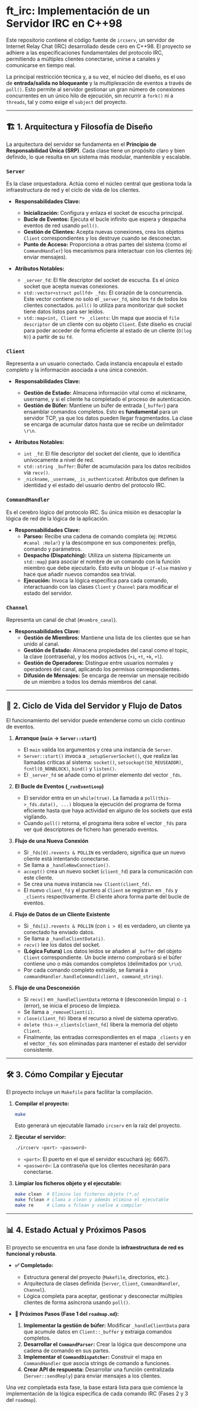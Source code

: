 # ft_irc: Implementación de un Servidor IRC en C++98

Este repositorio contiene el código fuente de `ircserv`, un servidor de Internet Relay Chat (IRC) desarrollado desde cero en C++98. El proyecto se adhiere a las especificaciones fundamentales del protocolo IRC, permitiendo a múltiples clientes conectarse, unirse a canales y comunicarse en tiempo real.

La principal restricción técnica y, a su vez, el núcleo del diseño, es el uso de **entrada/salida no bloqueante** y la multiplexación de eventos a través de `poll()`. Esto permite al servidor gestionar un gran número de conexiones concurrentes en un único hilo de ejecución, sin recurrir a `fork()` ni a `threads`, tal y como exige el `subject` del proyecto.

---

## 🏗️ 1. Arquitectura y Filosofía de Diseño

La arquitectura del servidor se fundamenta en el **Principio de Responsabilidad Única (SRP)**. Cada clase tiene un propósito claro y bien definido, lo que resulta en un sistema más modular, mantenible y escalable.

### `Server`
Es la clase orquestadora. Actúa como el núcleo central que gestiona toda la infraestructura de red y el ciclo de vida de los clientes.

* **Responsabilidades Clave:**
    * **Inicialización:** Configura y enlaza el socket de escucha principal.
    * **Bucle de Eventos:** Ejecuta el bucle infinito que espera y despacha eventos de red usando `poll()`.
    * **Gestión de Clientes:** Acepta nuevas conexiones, crea los objetos `Client` correspondientes y los destruye cuando se desconectan.
    * **Punto de Acceso:** Proporciona a otras partes del sistema (como el `CommandHandler`) los mecanismos para interactuar con los clientes (ej: enviar mensajes).

* **Atributos Notables:**
    * `_server_fd`: El file descriptor del socket de escucha. Es el único socket que acepta nuevas conexiones.
    * `std::vector<struct pollfd> _fds`: El corazón de la concurrencia. Este vector contiene no solo el `_server_fd`, sino los `fd` de todos los clientes conectados. `poll()` lo utiliza para monitorizar qué socket tiene datos listos para ser leídos.
    * `std::map<int, Client *> _clients`: Un mapa que asocia el `file descriptor` de un cliente con su objeto `Client`. Este diseño es crucial para poder acceder de forma eficiente al estado de un cliente (`O(log N)`) a partir de su `fd`.

### `Client`
Representa a un usuario conectado. Cada instancia encapsula el estado completo y la información asociada a una única conexión.

* **Responsabilidades Clave:**
    * **Gestión de Estado:** Almacena información vital como el nickname, username, y si el cliente ha completado el proceso de autenticación.
    * **Gestión de Búfer:** Mantiene un búfer de entrada (`_buffer`) para ensamblar comandos completos. Esto es **fundamental** para un servidor TCP, ya que los datos pueden llegar fragmentados. La clase se encarga de acumular datos hasta que se recibe un delimitador `\r\n`.

* **Atributos Notables:**
    * `int _fd`: El file descriptor del socket del cliente, que lo identifica unívocamente a nivel de red.
    * `std::string _buffer`: Búfer de acumulación para los datos recibidos vía `recv()`.
    * `_nickname`, `_username`, `_is_authenticated`: Atributos que definen la identidad y el estado del usuario dentro del protocolo IRC.

### `CommandHandler`
Es el cerebro lógico del protocolo IRC. Su única misión es desacoplar la lógica de red de la lógica de la aplicación.

* **Responsabilidades Clave:**
    * **Parseo:** Recibe una cadena de comando completa (ej: `PRIVMSG #canal :Hola!`) y la descompone en sus componentes: prefijo, comando y parámetros.
    * **Despacho (Dispatching):** Utiliza un sistema (típicamente un `std::map`) para asociar el nombre de un comando con la función miembro que debe ejecutarlo. Esto evita un bloque `if-else` masivo y hace que añadir nuevos comandos sea trivial.
    * **Ejecución:** Invoca la lógica específica para cada comando, interactuando con las clases `Client` y `Channel` para modificar el estado del servidor.

### `Channel`
Representa un canal de chat (`#nombre_canal`).

* **Responsabilidades Clave:**
    * **Gestión de Miembros:** Mantiene una lista de los clientes que se han unido al canal.
    * **Gestión de Estado:** Almacena propiedades del canal como el topic, la clave (contraseña), y los modos activos (`+i`, `+t`, `+k`, `+l`).
    * **Gestión de Operadores:** Distingue entre usuarios normales y operadores del canal, aplicando los permisos correspondientes.
    * **Difusión de Mensajes:** Se encarga de reenviar un mensaje recibido de un miembro a todos los demás miembros del canal.

---

## 🔄 2. Ciclo de Vida del Servidor y Flujo de Datos

El funcionamiento del servidor puede entenderse como un ciclo continuo de eventos.

1.  **Arranque (`main` -> `Server::start`)**
    * El `main` valida los argumentos y crea una instancia de `Server`.
    * `Server::start()` invoca a `_setupServerSocket()`, que realiza las llamadas críticas al sistema: `socket()`, `setsockopt(SO_REUSEADDR)`, `fcntl(O_NONBLOCK)`, `bind()` y `listen()`.
    * El `_server_fd` se añade como el primer elemento del vector `_fds`.

2.  **El Bucle de Eventos (`_runEventLoop`)**
    * El servidor entra en un `while(true)`. La llamada a `poll(this->_fds.data(), ...)` bloquea la ejecución del programa de forma eficiente hasta que haya actividad en alguno de los sockets que está vigilando.
    * Cuando `poll()` retorna, el programa itera sobre el vector `_fds` para ver qué descriptores de fichero han generado eventos.

3.  **Flujo de una Nueva Conexión**
    * Si `_fds[0].revents & POLLIN` es verdadero, significa que un nuevo cliente está intentando conectarse.
    * Se llama a `_handleNewConnection()`.
    * `accept()` crea un nuevo socket (`client_fd`) para la comunicación con este cliente.
    * Se crea una nueva instancia `new Client(client_fd)`.
    * El nuevo `client_fd` y el puntero al `Client` se registran en `_fds` y `_clients` respectivamente. El cliente ahora forma parte del bucle de eventos.

4.  **Flujo de Datos de un Cliente Existente**
    * Si `_fds[i].revents & POLLIN` (con `i > 0`) es verdadero, un cliente ya conectado ha enviado datos.
    * Se llama a `_handleClientData(i)`.
    * `recv()` lee los datos del socket.
    * **(Lógica Futura)** Los datos leídos se añaden al `_buffer` del objeto `Client` correspondiente. Un bucle interno comprobará si el búfer contiene uno o más comandos completos (delimitados por `\r\n`).
    * Por cada comando completo extraído, se llamará a `commandHandler.handleCommand(client, command_string)`.

5.  **Flujo de una Desconexión**
    * Si `recv()` en `_handleClientData` retorna `0` (desconexión limpia) o `-1` (error), se inicia el proceso de limpieza.
    * Se llama a `_removeClient(i)`.
    * `close(client_fd)` libera el recurso a nivel de sistema operativo.
    * `delete this->_clients[client_fd]` libera la memoria del objeto `Client`.
    * Finalmente, las entradas correspondientes en el mapa `_clients` y en el vector `_fds` son eliminadas para mantener el estado del servidor consistente.

---

## 🛠️ 3. Cómo Compilar y Ejecutar

El proyecto incluye un `Makefile` para facilitar la compilación.

1.  **Compilar el proyecto:**
    ```bash
    make
    ```
    Esto generará un ejecutable llamado `ircserv` en la raíz del proyecto.

2.  **Ejecutar el servidor:**
    ```bash
    ./ircserv <port> <password>
    ```
    * `<port>`: El puerto en el que el servidor escuchará (ej: 6667).
    * `<password>`: La contraseña que los clientes necesitarán para conectarse.

3.  **Limpiar los ficheros objeto y el ejecutable:**
    ```bash
    make clean  # Elimina los ficheros objeto (*.o)
    make fclean # Llama a clean y además elimina el ejecutable
    make re     # Llama a fclean y vuelve a compilar
    ```

---

## 📊 4. Estado Actual y Próximos Pasos

El proyecto se encuentra en una fase donde la **infraestructura de red es funcional y robusta**.

* **✅ Completado:**
    * Estructura general del proyecto (`Makefile`, directorios, etc.).
    * Arquitectura de clases definida (`Server`, `Client`, `CommandHandler`, `Channel`).
    * Lógica completa para aceptar, gestionar y desconectar múltiples clientes de forma asíncrona usando `poll()`.

* **🚧 Próximos Pasos (Fase 1 del `roadmap.md`):**
    1.  **Implementar la gestión de búfer:** Modificar `_handleClientData` para que acumule datos en `Client::_buffer` y extraiga comandos completos.
    2.  **Desarrollar el `CommandParser`:** Crear la lógica que descompone una cadena de comando en sus partes.
    3.  **Implementar el `CommandDispatcher`:** Construir el mapa en `CommandHandler` que asocia strings de comando a funciones.
    4.  **Crear API de respuesta:** Desarrollar una función centralizada (`Server::sendReply`) para enviar mensajes a los clientes.

Una vez completada esta fase, la base estará lista para que comience la implementación de la lógica específica de cada comando IRC (Fases 2 y 3 del `roadmap`).
